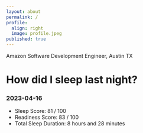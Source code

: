 ```yaml
---
layout: about
permalink: /
profile:
  align: right
  image: profile.jpeg
published: true
---
```


Amazon Software Development Engineer, Austin TX

# How did I sleep last night? 
### 2023-04-16
- Sleep Score: 81 / 100
- Readiness Score: 83 / 100 
- Total Sleep Duration: 8 hours and 28 minutes
